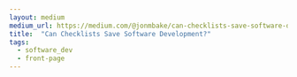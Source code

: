 ```yaml
---
layout: medium
medium_url: https://medium.com/@jonmbake/can-checklists-save-software-development-ae0f4193c261
title:  "Can Checklists Save Software Development?"
tags:
  - software_dev
  - front-page
---
```

